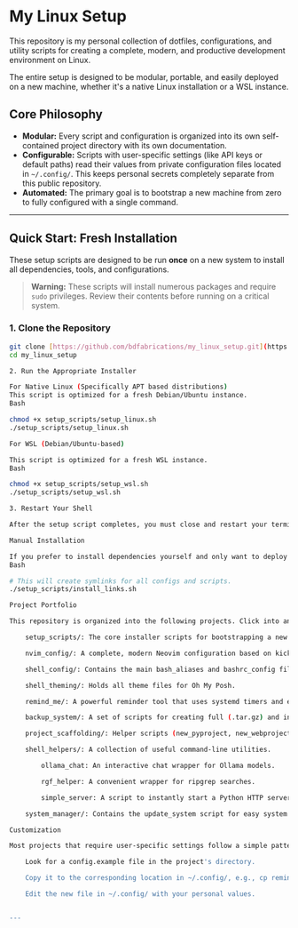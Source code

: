 # My Linux Setup

This repository is my personal collection of dotfiles, configurations, and utility scripts for creating a complete, modern, and productive development environment on Linux.

The entire setup is designed to be modular, portable, and easily deployed on a new machine, whether it's a native Linux installation or a WSL instance.

## Core Philosophy

- **Modular:** Every script and configuration is organized into its own self-contained project directory with its own documentation.
- **Configurable:** Scripts with user-specific settings (like API keys or default paths) read their values from private configuration files located in `~/.config/`. This keeps personal secrets completely separate from this public repository.
- **Automated:** The primary goal is to bootstrap a new machine from zero to fully configured with a single command.

---

## Quick Start: Fresh Installation

These setup scripts are designed to be run **once** on a new system to install all dependencies, tools, and configurations.

> **Warning:** These scripts will install numerous packages and require `sudo` privileges. Review their contents before running on a critical system.

### 1. Clone the Repository

```bash
git clone [https://github.com/bdfabrications/my_linux_setup.git](https://github.com/bdfabrications/my_linux_setup.git)
cd my_linux_setup

2. Run the Appropriate Installer

For Native Linux (Specifically APT based distributions)
This script is optimized for a fresh Debian/Ubuntu instance.
Bash

chmod +x setup_scripts/setup_linux.sh
./setup_scripts/setup_linux.sh

For WSL (Debian/Ubuntu-based)

This script is optimized for a fresh WSL instance.
Bash

chmod +x setup_scripts/setup_wsl.sh
./setup_scripts/setup_wsl.sh

3. Restart Your Shell

After the setup script completes, you must close and restart your terminal for all changes, themes, and commands to take effect.

Manual Installation

If you prefer to install dependencies yourself and only want to deploy the configurations, you can run the linking script directly:
Bash

# This will create symlinks for all configs and scripts.
./setup_scripts/install_links.sh

Project Portfolio

This repository is organized into the following projects. Click into any directory to see its specific README.md for more details.

    setup_scripts/: The core installer scripts for bootstrapping a new machine.

    nvim_config/: A complete, modern Neovim configuration based on kickstart.nvim.

    shell_config/: Contains the main bash_aliases and bashrc_config files that define custom functions and the welcome message.

    shell_theming/: Holds all theme files for Oh My Posh.

    remind_me/: A powerful reminder tool that uses systemd timers and email notifications.

    backup_system/: A set of scripts for creating full (.tar.gz) and incremental (rsync) backups.

    project_scaffolding/: Helper scripts (new_pyproject, new_webproject) to quickly create boilerplate for new projects.

    shell_helpers/: A collection of useful command-line utilities.

        ollama_chat: An interactive chat wrapper for Ollama models.

        rgf_helper: A convenient wrapper for ripgrep searches.

        simple_server: A script to instantly start a Python HTTP server.

    system_manager/: Contains the update_system script for easy system maintenance on Debian/APT systems.

Customization

Most projects that require user-specific settings follow a simple pattern:

    Look for a config.example file in the project's directory.

    Copy it to the corresponding location in ~/.config/, e.g., cp remind_me/config.example ~/.config/remind_me/config.

    Edit the new file in ~/.config/ with your personal values.


---
```
